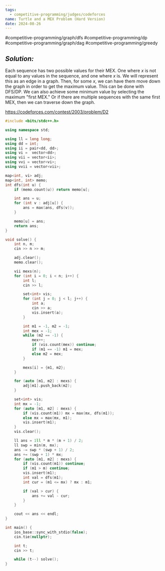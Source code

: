```yaml
---
tags:
  - competitive-programming/judges/codeforces
name: Turtle and a MEX Problem (Hard Version)
date: 2024-08-26
---
```

#competitive-programming/graph/dfs #competitive-programming/dp #competitive-programming/graph/dag #competitive-programming/greedy 
## _Solution:_
Each sequence has two possible values for their MEX. One where $x$ is not equal to any values in the sequence, and one where $x$ is. We will represent this as an edge in a graph. Then, for some $x$, we can have them move down the graph in order to get the maximum value. This can be done with DFS/DP. We can also achieve some minimum value by selecting the maximum "first MEX." Or if there are multiple sequences with the same first MEX, then we can traverse down the graph.

https://codeforces.com/contest/2003/problem/D2
```cpp
#include <bits/stdc++.h>

using namespace std;

using ll = long long;
using dd = int;
using ii = pair<dd, dd>;
using vi =  vector<dd>;
using vii = vector<ii>;
using vvi = vector<vi>;
using vvii = vector<vii>;

map<int, vi> adj;
map<int, int> memo;
int dfs(int u) {
    if (memo.count(u)) return memo[u];

    int ans = u;
    for (int v : adj[u]) {
        ans = max(ans, dfs(v));
    }

    memo[u] = ans;
    return ans;
}

void solve() {
    int n, m;
    cin >> n >> m;

    adj.clear();
    memo.clear();

    vii mexs(n);
    for (int i = 0; i < n; i++) {
        int l;
        cin >> l;

        set<int> vis;
        for (int j = 0; j < l; j++) {
            int a;
            cin >> a;
            vis.insert(a);
        }

        int m1 = -1, m2 = -1;
        int mex = -1;
        while (m2 == -1) {
            mex++;
            if (vis.count(mex)) continue;
            if (m1 == -1) m1 = mex;
            else m2 = mex;
        }

        mexs[i] = {m1, m2};
    }

    for (auto [m1, m2] : mexs) {
        adj[m1].push_back(m2);
    }

    set<int> vis;
    int mx = -1;
    for (auto [m1, m2] : mexs) {
        if (vis.count(m1)) mx = max(mx, dfs(m1));
        else mx = max(mx, m1);
        vis.insert(m1);
    }
    vis.clear();

    ll ans = 1ll * m * (m + 1) / 2;
    ll swp = min(m, mx);
    ans -= swp * (swp + 1) / 2;
    ans += (swp + 1) * mx;
    for (auto [m1, m2] : mexs) {
        if (vis.count(m1)) continue;
        if (m1 > m) continue;
        vis.insert(m1);
        int val = dfs(m1);
        int cur = (m1 <= mx) ? mx : m1;

        if (val > cur) {
            ans += val - cur;
        }
    }

    cout << ans << endl;
}

int main() {
    ios_base::sync_with_stdio(false);
    cin.tie(nullptr);

    int t;
    cin >> t;

    while (t--) solve();
}
```